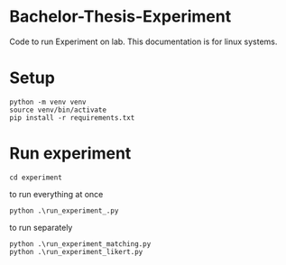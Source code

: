 # Bachelor-Thesis-Experiment

Code to run Experiment on lab. This documentation is for linux systems.

# Setup
```
python -m venv venv
source venv/bin/activate
pip install -r requirements.txt
```

# Run experiment
```
cd experiment
```
to run everything at once
```
python .\run_experiment_.py
```

to run separately
```
python .\run_experiment_matching.py
python .\run_experiment_likert.py
```
